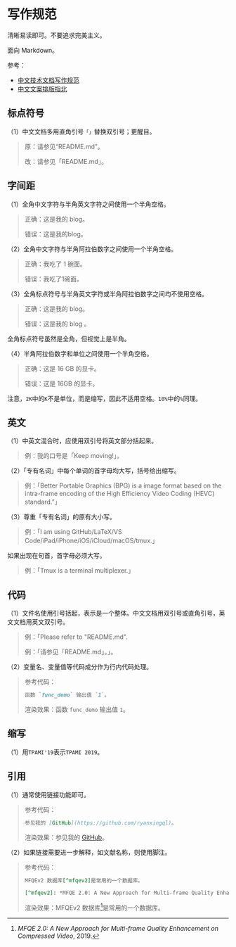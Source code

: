 # 写作规范

清晰易读即可。不要追求完美主义。

面向 Markdown。

参考：

- [中文技术文档写作规范](https://github.com/ruanyf/document-style-guide)
- [中文文案排版指北](https://github.com/sparanoid/chinese-copywriting-guidelines)

## 标点符号

（1）中文文档多用直角引号`「」`替换双引号；更醒目。

> 原：请参见“README.md”。
>
> 改：请参见「README.md」。

## 字间距

（1）全角中文字符与半角英文字符之间使用一个半角空格。

> 正确：这是我的 blog。
>
> 错误：这是我的blog。

（2）全角中文字符与半角阿拉伯数字之间使用一个半角空格。

> 正确：我吃了 1 碗面。
>
> 错误：我吃了1碗面。

（3）全角标点符号与半角英文字符或半角阿拉伯数字之间均不使用空格。

> 正确：这是我的 blog。
>
> 错误：这是我的 blog 。

全角标点符号虽然是全角，但视觉上是半角。

（4）半角阿拉伯数字和单位之间使用一个半角空格。

> 正确：这是 16 GB 的显卡。
>
> 错误：这是 16GB 的显卡。

注意，`2K`中的`K`不是单位，而是缩写，因此不适用空格。`10%`中的`%`同理。

## 英文

（1）中英文混合时，应使用双引号将英文部分括起来。

> 例：我的口号是「Keep moving!」。

（2）「专有名词」中每个单词的首字母均大写，括号给出缩写。

> 例：「Better Portable Graphics (BPG) is a image format based on the intra-frame encoding of the High Efficiency Video Coding (HEVC) standard.”」

（3）尊重「专有名词」的原有大小写。

> 例：「I am using GitHub/LaTeX/VS Code/iPad/iPhone/iOS/iCloud/macOS/tmux.」

如果出现在句首，首字母必须大写。

> 例：「Tmux is a terminal multiplexer.」

## 代码

（1）文件名使用引号括起，表示是一个整体。中文文档用双引号或直角引号，英文文档用英文双引号。

> 例：「Please refer to "README.md".
>
> 例：「请参见「README.md」。」。

（2）变量名、变量值等代码成分作为行内代码处理。

> 参考代码：
>
> ```markdown
> 函数 `func_demo` 输出值 `1`。
> ```
>
> 渲染效果：函数 `func_demo` 输出值 `1`。

## 缩写

（1）用`TPAMI'19`表示`TPAMI 2019`。

## 引用

（1）通常使用链接功能即可。

> 参考代码：
>
> ```markdown
> 参见我的 [GitHub](https://github.com/ryanxingql)。
> ```
>
> 渲染效果：参见我的 [GitHub](https://github.com/ryanxingql)。

（2）如果链接需要进一步解释，如文献名称，则使用脚注。

> 参考代码：
>
> ```markdown
> MFQEv2 数据库[^mfqev2]是常用的一个数据库。
>
> [^mfqev2]: *MFQE 2.0: A New Approach for Multi-frame Quality Enhancement on Compressed Video*, 2019.
> ```
>
> 渲染效果：MFQEv2 数据库[^mfqev2]是常用的一个数据库。

[^mfqev2]: *MFQE 2.0: A New Approach for Multi-frame Quality Enhancement on Compressed Video*, 2019.
